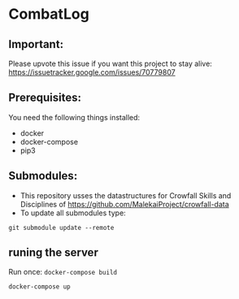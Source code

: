 # CombatLog

## Important:
Please upvote this issue if you want this project to stay alive: https://issuetracker.google.com/issues/70779807

## Prerequisites:
You need the following things installed:
- docker
- docker-compose
- pip3

## Submodules:
- This repository usses the datastructures for Crowfall Skills and Disciplines of https://github.com/MalekaiProject/crowfall-data
- To update all submodules type:

`git submodule update --remote`

## runing the server
Run once: `docker-compose build`

`docker-compose up`

